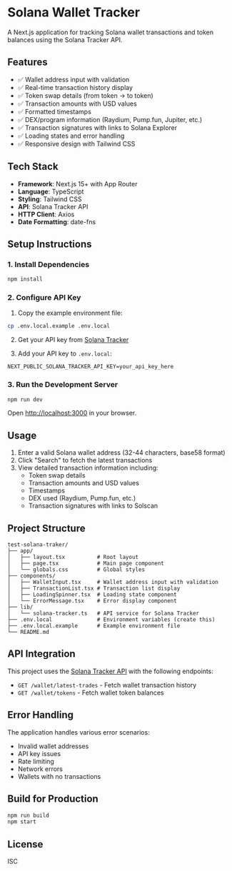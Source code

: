 # Solana Wallet Tracker

A Next.js application for tracking Solana wallet transactions and token balances using the Solana Tracker API.

## Features

- ✅ Wallet address input with validation
- ✅ Real-time transaction history display
- ✅ Token swap details (from token → to token)
- ✅ Transaction amounts with USD values
- ✅ Formatted timestamps
- ✅ DEX/program information (Raydium, Pump.fun, Jupiter, etc.)
- ✅ Transaction signatures with links to Solana Explorer
- ✅ Loading states and error handling
- ✅ Responsive design with Tailwind CSS

## Tech Stack

- **Framework**: Next.js 15+ with App Router
- **Language**: TypeScript
- **Styling**: Tailwind CSS
- **API**: Solana Tracker API
- **HTTP Client**: Axios
- **Date Formatting**: date-fns

## Setup Instructions

### 1. Install Dependencies

```bash
npm install
```

### 2. Configure API Key

1. Copy the example environment file:
```bash
cp .env.local.example .env.local
```

2. Get your API key from [Solana Tracker](https://docs.solanatracker.io/)

3. Add your API key to `.env.local`:
```env
NEXT_PUBLIC_SOLANA_TRACKER_API_KEY=your_api_key_here
```

### 3. Run the Development Server

```bash
npm run dev
```

Open [http://localhost:3000](http://localhost:3000) in your browser.

## Usage

1. Enter a valid Solana wallet address (32-44 characters, base58 format)
2. Click "Search" to fetch the latest transactions
3. View detailed transaction information including:
   - Token swap details
   - Transaction amounts and USD values
   - Timestamps
   - DEX used (Raydium, Pump.fun, etc.)
   - Transaction signatures with links to Solscan

## Project Structure

```
test-solana-traker/
├── app/
│   ├── layout.tsx          # Root layout
│   ├── page.tsx            # Main page component
│   └── globals.css         # Global styles
├── components/
│   ├── WalletInput.tsx     # Wallet address input with validation
│   ├── TransactionList.tsx # Transaction list display
│   ├── LoadingSpinner.tsx  # Loading state component
│   └── ErrorMessage.tsx    # Error display component
├── lib/
│   └── solana-tracker.ts   # API service for Solana Tracker
├── .env.local              # Environment variables (create this)
├── .env.local.example      # Example environment file
└── README.md
```

## API Integration

This project uses the [Solana Tracker API](https://docs.solanatracker.io/) with the following endpoints:

- `GET /wallet/latest-trades` - Fetch wallet transaction history
- `GET /wallet/tokens` - Fetch wallet token balances

## Error Handling

The application handles various error scenarios:
- Invalid wallet addresses
- API key issues
- Rate limiting
- Network errors
- Wallets with no transactions

## Build for Production

```bash
npm run build
npm start
```

## License

ISC
